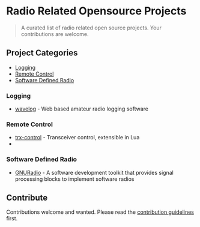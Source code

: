 # Radio Related Opensource Projects

> A curated list of radio related open source projects.  Your contributions are welcome.

## Project Categories

- [Logging](#logging)
- [Remote Control](#remote-control)
- [Software Defined Radio](#software-defined-radio)

### Logging

- [wavelog](https://www.wavelog.org/) - Web based amateur radio logging software

### Remote Control

- [trx-control](https://trx-control.msys.ch) - Transceiver control, extensible in Lua
- 
### Software Defined Radio

- [GNURadio](https://www.gnuradio.org/) - A software development toolkit that provides signal processing blocks to implement software radios

## Contribute

Contributions welcome and wanted.  Please read the [contribution guidelines](contributing.md) first.
